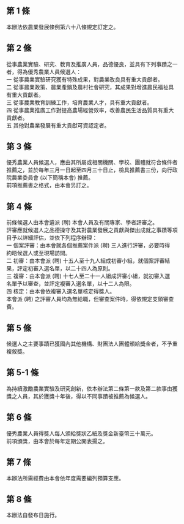 第 1 條
-------
本辦法依農業發展條例第六十八條規定訂定之。

第 2 條
-------
從事農業實驗、研究、教育及推廣人員，品德優良，並具有下列事蹟之一  
者，得為優秀農業人員候選人：  
一  從事農業實驗研究獲有特殊成果，對農業改良具有重大貢獻者。  
二  從事農業政策、農業產銷及農村社會研究，其成果對增進農民福祉具  
    有重大貢獻者。  
三  從事農業教育訓練工作，培育農業人才，具有重大貢獻者。  
四  從事農業推廣工作對提高農場經營效率，改善農民生活品質具有重大  
    貢獻者。  
五  其他對農業發展有重大貢獻可資認定者。

第 3 條
-------
優秀農業人員候選人，應由其所屬或相關機關、學校、團體就符合條件者  
推薦之，並於每年三月一日起至四月三十日止，檢具推薦書三份，向行政  
院農業委員會 (以下簡稱本會) 推薦。  
前項推薦書之格式，由本會另訂之。

第 4 條
-------
前條候選人由本會遴派 (聘) 本會人員及有關專家、學者評審之。  
評審應就候選人之品德操守及其對農業發展之貢獻與傑出成就之事蹟等項  
目予以詳細評估，並依下列程序辦理：  
一  個案評審：由本會就各個推薦案件派 (聘) 三人進行評審，必要時得  
    約晤候選人或至現場訪問。  
二  初審：由本會派 (聘) 十五人至十九人組成初審小組，就個案評審結  
    果，評定初審入選名單，以二十四人為原則。  
三  複審：由本會派 (聘) 十七人至二十一人組成評審小組，就初審入選  
    名單予以審查，並評定複審入選名單，以十二人為限。  
四  核定：由本會依複審入選名單核定得獎人。  
本會派 (聘) 之評審人員均為無給職，但審查案件時，得依規定支領審查  
費。

第 5 條
-------
候選人之主要事蹟已獲國內其他機構、財團法人團體頒給獎金者，不予重  
複敘獎。

第 5-1 條
---------
為持續激勵農業實驗及研究創新，依本辦法第二條第一款及第二款事由獲  
獎之人員，其於獲獎十年後，得以不同事蹟被推薦為候選人。

第 6 條
-------
優秀農業人員得獎人每人頒給獎狀乙紙及獎金新臺幣三十萬元。  
前項頒獎，由本會於每年定期公開表揚之。

第 7 條
-------
本辦法所需經費由本會依年度需要編列預算支應。

第 8 條
-------
本辦法自發布日施行。


